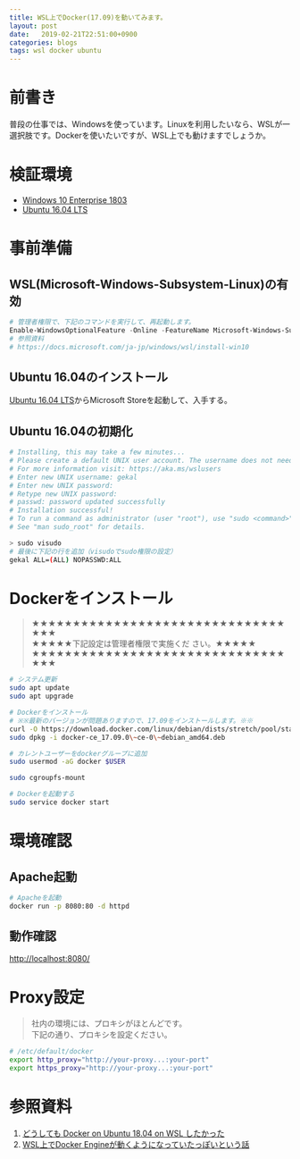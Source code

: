 ```yaml
---
title: WSL上でDocker(17.09)を動いてみます。
layout: post
date:   2019-02-21T22:51:00+0900
categories: blogs
tags: wsl docker ubuntu
---
```


# 前書き

普段の仕事では、Windowsを使っています。Linuxを利用したいなら、WSLが一選択肢です。Dockerを使いたいですが、WSL上でも動けますでしょうか。

# 検証環境

- [Windows 10 Enterprise 1803](https://support.microsoft.com/ja-jp/help/4099479)
- [Ubuntu 16.04 LTS](https://www.microsoft.com/ja-jp/p/ubuntu-1604-lts/9pjn388hp8c9?activetab=pivot:overviewtab)

# 事前準備

## WSL(Microsoft-Windows-Subsystem-Linux)の有効

```powershell
# 管理者権限で、下記のコマンドを実行して、再起動します。
Enable-WindowsOptionalFeature -Online -FeatureName Microsoft-Windows-Subsystem-Linux
# 参照資料
# https://docs.microsoft.com/ja-jp/windows/wsl/install-win10

```

## Ubuntu 16.04のインストール

[Ubuntu 16.04 LTS](https://www.microsoft.com/ja-jp/p/ubuntu-1604-lts/9pjn388hp8c9?activetab=pivot:overviewtab)からMicrosoft Storeを起動して、入手する。

## Ubuntu 16.04の初期化

```bash
# Installing, this may take a few minutes...
# Please create a default UNIX user account. The username does not need to match your Windows username.
# For more information visit: https://aka.ms/wslusers
# Enter new UNIX username: gekal
# Enter new UNIX password:
# Retype new UNIX password:
# passwd: password updated successfully
# Installation successful!
# To run a command as administrator (user "root"), use "sudo <command>".
# See "man sudo_root" for details.

> sudo visudo
# 最後に下記の行を追加（visudoでsudo権限の設定）
gekal ALL=(ALL) NOPASSWD:ALL
```

# Dockerをインストール

> ★★★★★★★★★★★★★★★★★★★★★★★★★★★★★★★★★★  
> ★★★★★下記設定は管理者権限で実施くだ さい。★★★★★  
> ★★★★★★★★★★★★★★★★★★★★★★★★★★★★★★★★★★

```bash
# システム更新
sudo apt update
sudo apt upgrade

# Dockerをインストール
# ※※最新のバージョンが問題ありますので、17.09をインストールします。※※
curl -O https://download.docker.com/linux/debian/dists/stretch/pool/stable/amd64/docker-ce_17.09.0~ce-0~debian_amd64.deb
sudo dpkg -i docker-ce_17.09.0\~ce-0\~debian_amd64.deb

# カレントユーザーをdockerグループに追加
sudo usermod -aG docker $USER

sudo cgroupfs-mount

# Dockerを起動する
sudo service docker start
```

# 環境確認

## Apache起動

```bash
# Apacheを起動
docker run -p 8080:80 -d httpd
```

## 動作確認

[http://localhost:8080/](http://localhost:8080/)

# Proxy設定

> 社内の環境には、プロキシがほとんどです。  
> 下記の通り、プロキシを設定ください。

```bash
# /etc/default/docker
export http_proxy="http://your-proxy...:your-port"
export https_proxy="http://your-proxy...:your-port"
```

# 参照資料

1. [どうしても Docker on Ubuntu 18.04 on WSL したかった](https://qiita.com/guchio/items/3eb0818df44fdbab3d14)
2. [WSL上でDocker Engineが動くようになっていたっぽいという話](https://qiita.com/yanoshi/items/dcecbf117d9cbd14af87)
